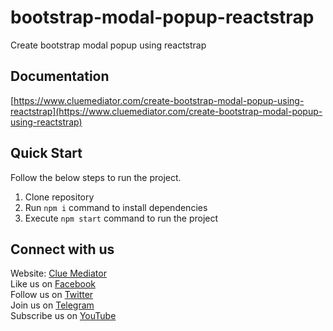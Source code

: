 # bootstrap-modal-popup-reactstrap

Create bootstrap modal popup using reactstrap

## Documentation

[https://www.cluemediator.com/create-bootstrap-modal-popup-using-reactstrap](https://www.cluemediator.com/create-bootstrap-modal-popup-using-reactstrap)

## Quick Start

Follow the below steps to run the project.

1. Clone repository
2. Run `npm i` command to install dependencies
3. Execute `npm start` command to run the project

## Connect with us

Website: [Clue Mediator](https://www.cluemediator.com)  
Like us on [Facebook](https://www.facebook.com/thecluemediator)  
Follow us on [Twitter](https://twitter.com/cluemediator)  
Join us on [Telegram](https://t.me/cluemediator)  
Subscribe us on [YouTube](https://www.youtube.com/ClueMediator)
